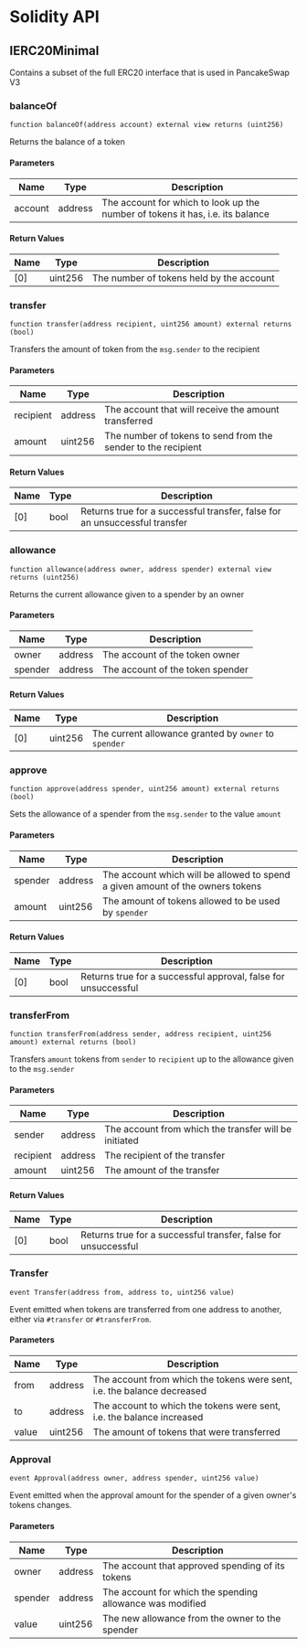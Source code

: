 # Solidity API

## IERC20Minimal

Contains a subset of the full ERC20 interface that is used in PancakeSwap V3

### balanceOf

```solidity
function balanceOf(address account) external view returns (uint256)
```

Returns the balance of a token

#### Parameters

| Name | Type | Description |
| ---- | ---- | ----------- |
| account | address | The account for which to look up the number of tokens it has, i.e. its balance |

#### Return Values

| Name | Type | Description |
| ---- | ---- | ----------- |
| [0] | uint256 | The number of tokens held by the account |

### transfer

```solidity
function transfer(address recipient, uint256 amount) external returns (bool)
```

Transfers the amount of token from the `msg.sender` to the recipient

#### Parameters

| Name | Type | Description |
| ---- | ---- | ----------- |
| recipient | address | The account that will receive the amount transferred |
| amount | uint256 | The number of tokens to send from the sender to the recipient |

#### Return Values

| Name | Type | Description |
| ---- | ---- | ----------- |
| [0] | bool | Returns true for a successful transfer, false for an unsuccessful transfer |

### allowance

```solidity
function allowance(address owner, address spender) external view returns (uint256)
```

Returns the current allowance given to a spender by an owner

#### Parameters

| Name | Type | Description |
| ---- | ---- | ----------- |
| owner | address | The account of the token owner |
| spender | address | The account of the token spender |

#### Return Values

| Name | Type | Description |
| ---- | ---- | ----------- |
| [0] | uint256 | The current allowance granted by `owner` to `spender` |

### approve

```solidity
function approve(address spender, uint256 amount) external returns (bool)
```

Sets the allowance of a spender from the `msg.sender` to the value `amount`

#### Parameters

| Name | Type | Description |
| ---- | ---- | ----------- |
| spender | address | The account which will be allowed to spend a given amount of the owners tokens |
| amount | uint256 | The amount of tokens allowed to be used by `spender` |

#### Return Values

| Name | Type | Description |
| ---- | ---- | ----------- |
| [0] | bool | Returns true for a successful approval, false for unsuccessful |

### transferFrom

```solidity
function transferFrom(address sender, address recipient, uint256 amount) external returns (bool)
```

Transfers `amount` tokens from `sender` to `recipient` up to the allowance given to the `msg.sender`

#### Parameters

| Name | Type | Description |
| ---- | ---- | ----------- |
| sender | address | The account from which the transfer will be initiated |
| recipient | address | The recipient of the transfer |
| amount | uint256 | The amount of the transfer |

#### Return Values

| Name | Type | Description |
| ---- | ---- | ----------- |
| [0] | bool | Returns true for a successful transfer, false for unsuccessful |

### Transfer

```solidity
event Transfer(address from, address to, uint256 value)
```

Event emitted when tokens are transferred from one address to another, either via `#transfer` or `#transferFrom`.

#### Parameters

| Name | Type | Description |
| ---- | ---- | ----------- |
| from | address | The account from which the tokens were sent, i.e. the balance decreased |
| to | address | The account to which the tokens were sent, i.e. the balance increased |
| value | uint256 | The amount of tokens that were transferred |

### Approval

```solidity
event Approval(address owner, address spender, uint256 value)
```

Event emitted when the approval amount for the spender of a given owner's tokens changes.

#### Parameters

| Name | Type | Description |
| ---- | ---- | ----------- |
| owner | address | The account that approved spending of its tokens |
| spender | address | The account for which the spending allowance was modified |
| value | uint256 | The new allowance from the owner to the spender |

